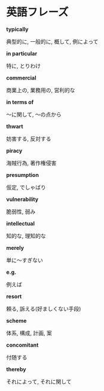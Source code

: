 # 英語フレーズ


**typically**

典型的に, 一般的に, 概して, 例によって

**in particular**

特に, とりわけ

**commercial**

商業上の, 業務用の, 営利的な

**in terms of**

〜に関して, 〜の点から

**thwart**

妨害する, 反対する

**piracy**

海賊行為, 著作権侵害

**presumption**

仮定, でしゃばり

**vulnerability**

脆弱性, 弱み

**intellectual**

知的な, 理知的な

**merely**

単に〜すぎない

**e.g.**

例えば

**resort**

頼る, 訴える(好ましくない手段)

**scheme**

体系, 構成, 計画, 案

**concomitant**

付随する

**thereby**

それによって, それに関して
